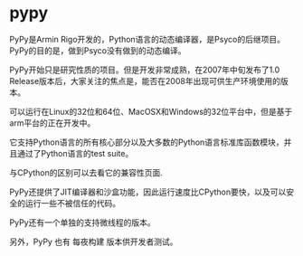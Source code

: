 pypy
====

PyPy是Armin Rigo开发的，Python语言的动态编译器，是Psyco的后继项目。PyPy的目的是，做到Psyco没有做到的动态编译。

PyPy开始只是研究性质的项目。但是开发非常成熟，在2007年中旬发布了1.0 Release版本后，大家关注的焦点是，能否在2008年出现可供生产环境使用的版本。

可以运行在Linux的32位和64位、MacOSX和Windows的32位平台中，但是基于arm平台的正在开发中。

它支持Python语言的所有核心部分以及大多数的Python语言标准库函数模块，并且通过了Python语言的test suite。

与CPython的区别可以去看它的兼容性页面.

PyPy还提供了JIT编译器和沙盒功能，因此运行速度比CPython要快，以及可以安全的运行一些不被信任的代码。

PyPy还有一个单独的支持微线程的版本。

另外，PyPy 也有 每夜构建 版本供开发者测试。

